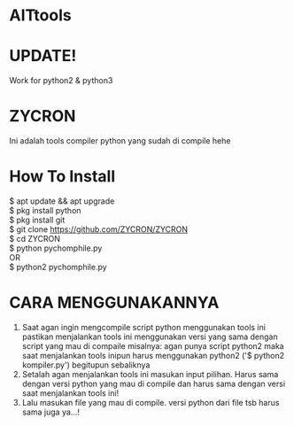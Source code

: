 # AITtools

# UPDATE!
Work for python2 & python3
# ZYCRON
Ini adalah tools compiler python yang sudah di compile hehe
# How To Install
$ apt update && apt upgrade<br>
$ pkg install python<br>
$ pkg install git<br>
$ git clone https://github.com/ZYCRON/ZYCRON<br>
$ cd ZYCRON<br>
$ python pychomphile.py<br>
   OR<br>
$ python2 pychomphile.py
# CARA MENGGUNAKANNYA
1. Saat agan ingin mengcompile script python menggunakan tools ini pastikan menjalankan tools ini menggunakan versi yang sama dengan script yang mau di compaile misalnya: agan punya script python2 maka saat menjalankan tools inipun harus menggunakan python2 ('$ python2 kompiler.py') begitupun sebaliknya<br>
2. Setalah agan menjalankan tools ini masukan input pilihan. Harus sama dengan versi python yang mau di compile dan harus sama dengan versi saat menjalankan tools ini!
3. Lalu masukan file yang mau di compile. versi python dari file tsb harus sama juga ya...!

